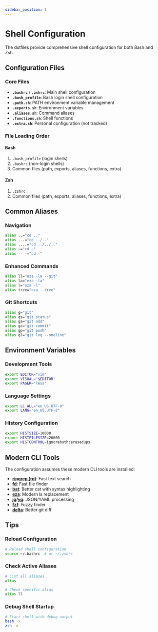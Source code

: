 ```yaml
---
sidebar_position: 1
---
```


# Shell Configuration

The dotfiles provide comprehensive shell configuration for both Bash and Zsh.

## Configuration Files

### Core Files

- **`.bashrc`** / **`.zshrc`**: Main shell configuration
- **`.bash_profile`**: Bash login shell configuration
- **`.path.sh`**: PATH environment variable management
- **`.exports.sh`**: Environment variables
- **`.aliases.sh`**: Command aliases
- **`.functions.sh`**: Shell functions
- **`.extra.sh`**: Personal configuration (not tracked)

### File Loading Order

#### Bash

1. `.bash_profile` (login shells)
2. `.bashrc` (non-login shells)
3. Common files (path, exports, aliases, functions, extra)

#### Zsh

1. `.zshrc`
2. Common files (path, exports, aliases, functions, extra)

## Common Aliases

### Navigation

```bash
alias ..="cd .."
alias ...="cd ../.."
alias ....="cd ../../.."
alias ~="cd ~"
alias -- -="cd -"
```

### Enhanced Commands

```bash
alias ll="eza -la --git"
alias la="eza -la"
alias l="eza -l"
alias tree="eza --tree"
```

### Git Shortcuts

```bash
alias g="git"
alias gs="git status"
alias ga="git add"
alias gc="git commit"
alias gp="git push"
alias gl="git log --oneline"
```

## Environment Variables

### Development Tools

```bash
export EDITOR="vim"
export VISUAL="$EDITOR"
export PAGER="less"
```

### Language Settings

```bash
export LC_ALL="en_US.UTF-8"
export LANG="en_US.UTF-8"
```

### History Configuration

```bash
export HISTSIZE=10000
export HISTFILESIZE=20000
export HISTCONTROL=ignoreboth:erasedups
```

## Modern CLI Tools

The configuration assumes these modern CLI tools are installed:

- **[ripgrep (rg)](https://github.com/BurntSushi/ripgrep)**: Fast text search
- **[fd](https://github.com/sharkdp/fd)**: Fast file finder
- **[bat](https://github.com/sharkdp/bat)**: Better cat with syntax highlighting
- **[eza](https://github.com/eza-community/eza)**: Modern ls replacement
- **[jq](https://github.com/jqlang/jq)/[yq](https://github.com/mikefarah/yq)**: JSON/YAML processing
- **[fzf](https://github.com/junegunn/fzf)**: Fuzzy finder
- **[delta](https://github.com/dandavison/delta)**: Better git diff

## Tips

### Reload Configuration

```bash
# Reload shell configuration
source ~/.bashrc  # or ~/.zshrc
```

### Check Active Aliases

```bash
# List all aliases
alias

# Check specific alias
alias ll
```

### Debug Shell Startup

```bash
# Start shell with debug output
bash -x
zsh -x
```
